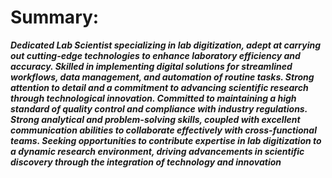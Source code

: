 # Summary: 

***Dedicated Lab Scientist specializing in lab digitization, adept at carrying out cutting-edge technologies to enhance laboratory efficiency and accuracy. Skilled in implementing digital solutions for streamlined workflows, data management, and automation of routine tasks. Strong attention to detail and a commitment to advancing scientific research through technological innovation. Committed to maintaining a high standard of quality control and compliance with industry regulations. Strong analytical and problem-solving skills, coupled with excellent communication abilities to collaborate effectively with cross-functional teams. Seeking opportunities to contribute expertise in lab digitization to a dynamic research environment, driving advancements in scientific discovery through the integration of technology and innovation***